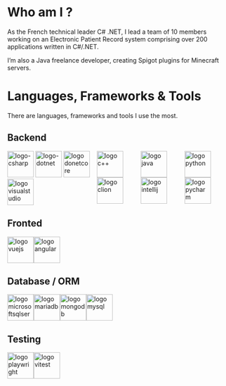 <!-- https://docs.github.com/fr/get-started/writing-on-github/getting-started-with-writing-and-formatting-on-github/basic-writing-and-formatting-syntax --> 
# Who am I ? 
As the French technical leader C# .NET, I lead a team of 10 members working on an Electronic Patient Record system comprising over 200 applications written in C#/.NET.

I’m also a Java freelance developer, creating Spigot plugins for Minecraft servers.
# Languages, Frameworks & Tools
There are languages, frameworks and tools I use the most.

## Backend
<div style="display: flex;">
  <div id="csharp">
    <img src="../../../../devicons/devicon/blob/master/icons/csharp/csharp-original.svg" title="logo-csharp" alt="logo-csharp" width="60" height="60"/>
    <img src="../../../../devicons/devicon/blob/master/icons/dot-net/dot-net-original.svg" title="logo-dotnet" alt="logo-dotnet" width="60" height="60"/>
    <img src="../../../../devicons/devicon/blob/master/icons/dotnetcore/dotnetcore-original.svg" title="logo donetcore" alt="logo donetcore" width="60" height="60"/>
    <img src="../../../../devicons/devicon/blob/master/icons/visualstudio/visualstudio-original.svg" title="logo visualstudio" alt="logo visualstudio" width="60" height="60"/>
  </div>
  <div id="cpp">
    <img src="../../../../devicons/devicon/blob/master/icons/cplusplus/cplusplus-original.svg" title="logo c++" alt="logo c++" width="60" height="60"/>
    <img src="../../../../devicons/devicon/blob/master/icons/clion/clion-original.svg" title="logo clion" alt="logo clion" width="60" height="60"/>
  </div>
  <div id="java">
    <img src="../../../../devicons/devicon/blob/master/icons/java/java-original.svg" title="logo java" alt="logo java" width="60" height="60"/>
    <img src="../../../../devicons/devicon/blob/master/icons/intellij/intellij-original.svg" title="logo intellij" alt="logo intellij" width="60" height="60"/>
  </div id="Csharp">
  <div id="python">
    <img src="../../../../devicons/devicon/blob/master/icons/python/python-original.svg" title="logo python" alt="logo python" width="60" height="60"/>
    <img src="../../../../devicons/devicon/blob/master/icons/pycharm/pycharm-original.svg" title="logo pycharm" alt="logo pycharm" width="60" height="60"/>
  </div>
</div>

## Fronted
<div style="display: flex;">
 <img src="../../../../devicons/devicon/blob/master/icons/vuejs/vuejs-original.svg" title="logo vuejs" alt="logo vuejs" width="60" height="60"/>
 <img src="../../../../devicons/devicon/blob/master/icons/angular/angular-original.svg" title="logo angular" alt="logo angular" width="60" height="60"/>
</div>

## Database / ORM 
<div style="display: flex;">
 <img src="../../../../devicons/devicon/blob/master/icons/microsoftsqlserver/microsoftsqlserver-original.svg" title="logo microsoftsqlserver" alt="logo microsoftsqlserver" width="60" height="60"/>
 <img src="../../../../devicons/devicon/blob/master/icons/mariadb/mariadb-original.svg" title="logo mariadb" alt="logo mariadb" width="60" height="60"/>
 <img src="../../../../devicons/devicon/blob/master/icons/mongodb/mongodb-original.svg" title="logo mongodb" alt="logo mongodb" width="60" height="60"/>
 <img src="../../../../devicons/devicon/blob/master/icons/mysql/mysql-original.svg" title="logo mysql" alt="logo mysql" width="60" height="60"/>
</div>

## Testing 
<div style="display: flex;">
  <img src="../../../../devicons/devicon/blob/master/icons/playwright/playwright-original.svg" title="logo playwright" alt="logo playwright" width="60" height="60"/>
  <img src="../../../../devicons/devicon/blob/master/icons/vitest/vitest-original.svg" title="logo vitest" alt="logo vitest" width="60" height="60"/>
</div>
